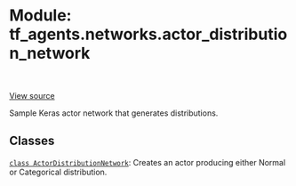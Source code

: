 <div itemscope itemtype="http://developers.google.com/ReferenceObject">
<meta itemprop="name" content="tf_agents.networks.actor_distribution_network" />
<meta itemprop="path" content="Stable" />
</div>

# Module: tf_agents.networks.actor_distribution_network

<table class="tfo-notebook-buttons tfo-api" align="left">
</table>

<a target="_blank" href="https://github.com/tensorflow/agents/tree/master/tf_agents/networks/actor_distribution_network.py">View
source</a>

Sample Keras actor network that generates distributions.

<!-- Placeholder for "Used in" -->


## Classes

[`class ActorDistributionNetwork`](../../tf_agents/networks/actor_distribution_network/ActorDistributionNetwork.md): Creates an actor producing either Normal or Categorical distribution.

